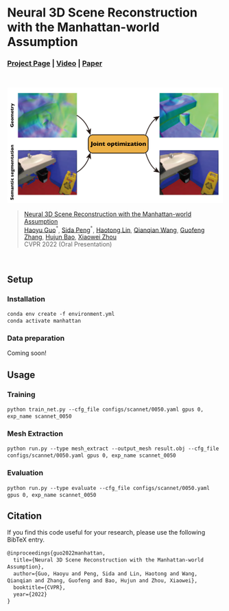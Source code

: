 # Neural 3D Scene Reconstruction with the Manhattan-world Assumption
### [Project Page](https://zju3dv.github.io/manhattan_sdf) | [Video]() | [Paper](https://arxiv.org/abs/xxx)
<br/>

![introduction](./assets/introduction.png)

> [Neural 3D Scene Reconstruction with the Manhattan-world Assumption](https://arxiv.org/abs/xxx)  
> [Haoyu Guo](https://github.com/ghy0324)<sup>\*</sup>, [Sida Peng](https://pengsida.net)<sup>\*</sup>, [Haotong Lin](https://github.com/haotongl), [Qianqian Wang](http://www.cs.cornell.edu/~qqw/), [Guofeng Zhang](http://www.cad.zju.edu.cn/home/gfzhang/), [Hujun Bao](http://www.cad.zju.edu.cn/home/bao/), [Xiaowei Zhou](https://xzhou.me)  
> CVPR 2022 (Oral Presentation)
<br/>

## Setup

### Installation
```shell
conda env create -f environment.yml
conda activate manhattan
```

### Data preparation

Coming soon!

## Usage

### Training

```shell
python train_net.py --cfg_file configs/scannet/0050.yaml gpus 0, exp_name scannet_0050
```

### Mesh Extraction

```shell
python run.py --type mesh_extract --output_mesh result.obj --cfg_file configs/scannet/0050.yaml gpus 0, exp_name scannet_0050
```

### Evaluation

```shell
python run.py --type evaluate --cfg_file configs/scannet/0050.yaml gpus 0, exp_name scannet_0050
```


## Citation

If you find this code useful for your research, please use the following BibTeX entry.

```
@inproceedings{guo2022manhattan,
  title={Neural 3D Scene Reconstruction with the Manhattan-world Assumption},
  author={Guo, Haoyu and Peng, Sida and Lin, Haotong and Wang, Qianqian and Zhang, Guofeng and Bao, Hujun and Zhou, Xiaowei},
  booktitle={CVPR},
  year={2022}
}
```

<!-- ## Acknowledgement -->

